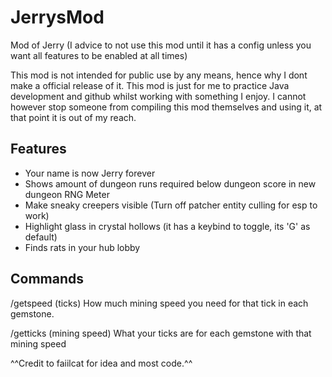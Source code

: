 # JerrysMod
Mod of Jerry
(I advice to not use this mod until it has a config unless you want all features to be enabled at all times)

This mod is not intended for public use by any means, hence why I dont make a official release of it. This mod is just for me to practice Java development and github whilst working with something I enjoy. I cannot however stop someone from compiling this mod themselves and using it, at that point it is out of my reach.

## Features

* Your name is now Jerry forever
* Shows amount of dungeon runs required below dungeon score in new dungeon RNG Meter
* Make sneaky creepers visible (Turn off patcher entity culling for esp to work)
* Highlight glass in crystal hollows (it has a keybind to toggle, its 'G' as default)
* Finds rats in your hub lobby

## Commands

/getspeed (ticks) 
How much mining speed you need for that tick in each gemstone. 
  
/getticks (mining speed)
What your ticks are for each gemstone with that mining speed 

^^Credit to faiilcat for idea and most code.^^
